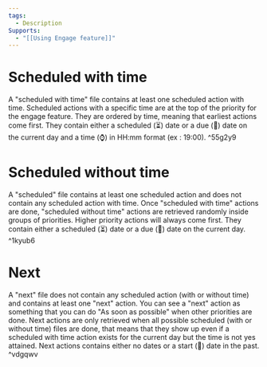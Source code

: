 ```yaml
---
tags:
  - Description
Supports:
  - "[[Using Engage feature]]"
---
```

# Scheduled with time
A "scheduled with time" file contains at least one scheduled action with time. 
Scheduled actions with a specific time are at the top of the priority for the engage feature. They are ordered by time, meaning that earliest actions come first. 
They contain either a scheduled (⏳) date or a due (📅) date on the current day and a time (⌚) in HH:mm format (ex : 19:00).  ^55g2y9


# Scheduled without time

A "scheduled" file contains at least one scheduled action and does not contain any scheduled action with time. 
Once "scheduled with time" actions are done,  "scheduled without time" actions are retrieved randomly inside groups of priorities. Higher priority actions will always come first. 
They contain either a scheduled (⏳) date or a due (📅) date on the current day. ^1kyub6


# Next 

A "next" file does not contain any scheduled action (with or without time) and contains at least one "next" action. You can see a "next" action as something that you can do "As soon as possible" when other priorities are done. Next actions are only retrieved when all possible scheduled (with or without time) files are done, that means that they show up even if a scheduled with time action exists for the current day but the time is not yes attained. 
Next actions contains either no dates or a start (🛫) date in the past.  ^vdgqwv